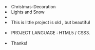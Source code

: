 <li>Christmas-Decoration</li>
<li>Lights and Snow<li><br>
<li>This is little project is old , but beautiful</li><br>
<li>PROJECT LANGUAGE : HTML5 / CSS3.</li><br>
<li>Thanks!</li>
